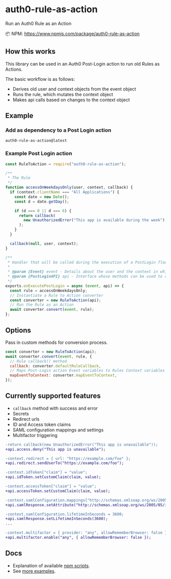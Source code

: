 # auth0-rule-as-action

Run an Auth0 Rule as an Action

📦 NPM: https://www.npmjs.com/package/auth0-rule-as-action

## How this works

This library can be used in an Auth0 Post-Login action to run old Rules as Actions.

The basic workflow is as follows:

- Derives old user and context objects from the event object
- Runs the rule, which mutates the context object
- Makes api calls based on changes to the context object

## Example

### Add as dependency to a Post Login action

```
auth0-rule-as-action@latest
```

### Example Post Login action

```javascript
const RuleToAction = require("auth0-rule-as-action");

/**
 * The Rule
 */
function accessOnWeekdaysOnly(user, context, callback) {
  if (context.clientName === "All Applications") {
    const date = new Date();
    const d = date.getDay();

    if (d === 0 || d === 6) {
      return callback(
        new UnauthorizedError("This app is available during the week"),
      );
    }
  }

  callback(null, user, context);
}

/**
 * Handler that will be called during the execution of a PostLogin flow.
 *
 * @param {Event} event - Details about the user and the context in which they are logging in.
 * @param {PostLoginAPI} api - Interface whose methods can be used to change the behavior of the login.
 */
exports.onExecutePostLogin = async (event, api) => {
  const rule = accessOnWeekdaysOnly;
  // Instantiate a Rule to Action converter
  const converter = new RuleToAction(api);
  // Run the Rule as an Action
  await converter.convert(event, rule);
};
```

## Options

Pass in custom methods for conversion process.

```javascript
const converter = new RuleToAction(api);
await converter.convert(event, rule, {
  // Rule callback() method
  callback: converter.defaultRuleCallback,
  // Maps Post-Login action Event variables to Rules Context variables
  mapEventToContext: converter.mapEventToContext,
});
```

## Currently supported features

- `callback` method with success and error
- Secrets
- Redirect urls
- ID and Access token claims
- SAML configuration mappings and settings
- Multifactor triggering

```diff
-return callback(new UnauthorizedError("This app is unavailable"));
+api.access.deny("This app is unavailable");

-context.redirect = { url: "https://example.com/foo" };
+api.redirect.sendUserTo("https://example.com/foo");

-context.idToken["claim"] = "value";
+api.idToken.setCustomClaim(claim, value);

-context.accessToken["claim"] = "value";
+api.accessToken.setCustomClaim(claim, value);

-context.samlConfiguration.mappings["http://schemas.xmlsoap.org/ws/2005/05/identity/claims/nameidentifier"] = "upn";
+api.samlResponse.setAttribute("http://schemas.xmlsoap.org/ws/2005/05/identity/claims/nameidentifier", "upn");

-context.samlConfiguration.lifetimeInSeconds = 3600;
+api.samlResponse.setLifetimeInSeconds(3600);
...

-context.multifactor = { provider: "any", allowRememberBrowser: false };
+api.multifactor.enable("any", { allowRememberBrowser: false });
```

## Docs

- Explanation of available [npm scripts](./docs/scripts.md).
- See [more examples](./docs/examples.md).
